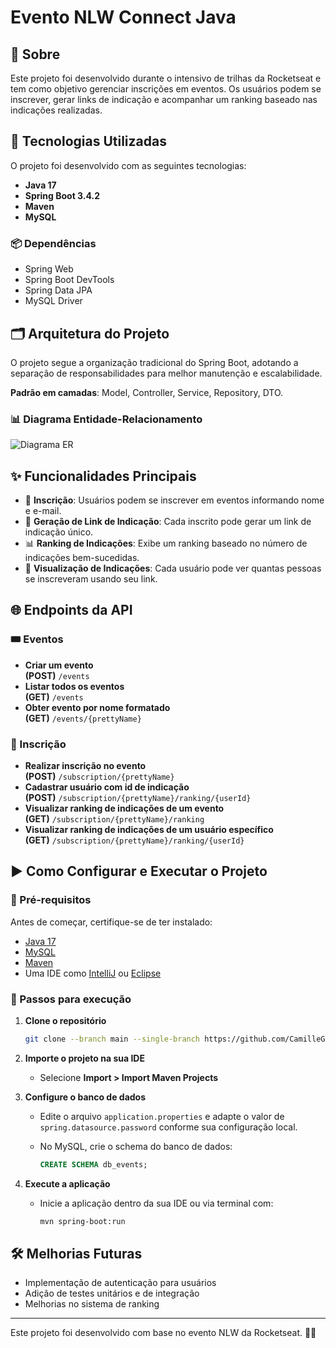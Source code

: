 # Evento NLW Connect Java

## 📍 Sobre

Este projeto foi desenvolvido durante o intensivo de trilhas da Rocketseat e tem como objetivo gerenciar inscrições em eventos. Os usuários podem se inscrever, gerar links de indicação e acompanhar um ranking baseado nas indicações realizadas.

## 🚀 Tecnologias Utilizadas

O projeto foi desenvolvido com as seguintes tecnologias:

- **Java 17**
- **Spring Boot 3.4.2**
- **Maven**
- **MySQL**

### 📦 Dependências

- Spring Web
- Spring Boot DevTools
- Spring Data JPA
- MySQL Driver

## 🗂 Arquitetura do Projeto

O projeto segue a organização tradicional do Spring Boot, adotando a separação de responsabilidades para melhor manutenção e escalabilidade.

**Padrão em camadas**: Model, Controller, Service, Repository, DTO.

### 📊 Diagrama Entidade-Relacionamento

![Diagrama ER](https://github.com/user-attachments/assets/a8b8265c-bf10-465a-a984-89a6209dd913)

## ✨ Funcionalidades Principais

- 📌 **Inscrição**: Usuários podem se inscrever em eventos informando nome e e-mail.
- 🔗 **Geração de Link de Indicação**: Cada inscrito pode gerar um link de indicação único.
- 📊 **Ranking de Indicações**: Exibe um ranking baseado no número de indicações bem-sucedidas.
- 👥 **Visualização de Indicações**: Cada usuário pode ver quantas pessoas se inscreveram usando seu link.

## 🌐 Endpoints da API

### 🎟️ Eventos

- **Criar um evento**  
  **(POST)** `/events`
- **Listar todos os eventos**  
  **(GET)** `/events`
- **Obter evento por nome formatado**  
  **(GET)** `/events/{prettyName}`

### 📝 Inscrição

- **Realizar inscrição no evento**  
  **(POST)** `/subscription/{prettyName}`
- **Cadastrar usuário com id de indicação**  
  **(POST)** `/subscription/{prettyName}/ranking/{userId}`
- **Visualizar ranking de indicações de um evento**  
  **(GET)** `/subscription/{prettyName}/ranking`
- **Visualizar ranking de indicações de um usuário específico**  
  **(GET)** `/subscription/{prettyName}/ranking/{userId}`

## ▶️ Como Configurar e Executar o Projeto

### 🔹 Pré-requisitos
Antes de começar, certifique-se de ter instalado:
- [Java 17](https://www.oracle.com/java/technologies/javase/jdk17-archive-downloads.html)
- [MySQL](https://dev.mysql.com/downloads/)
- [Maven](https://maven.apache.org/)
- Uma IDE como [IntelliJ](https://www.jetbrains.com/idea/) ou [Eclipse](https://www.eclipse.org/)

### 🔹 Passos para execução

1. **Clone o repositório**

    ```bash
    git clone --branch main --single-branch https://github.com/CamilleGFAlmeida/nlw-connect-java.git
    ```

2. **Importe o projeto na sua IDE**

    - Selecione **Import > Import Maven Projects**

3. **Configure o banco de dados**

    - Edite o arquivo `application.properties` e adapte o valor de `spring.datasource.password` conforme sua configuração local.
    - No MySQL, crie o schema do banco de dados:

      ```sql
      CREATE SCHEMA db_events;
      ```

4. **Execute a aplicação**

    - Inicie a aplicação dentro da sua IDE ou via terminal com:

      ```bash
      mvn spring-boot:run
      ```

## 🛠 Melhorias Futuras
- Implementação de autenticação para usuários
- Adição de testes unitários e de integração
- Melhorias no sistema de ranking

---

Este projeto foi desenvolvido com base no evento NLW da Rocketseat. 💜🚀

